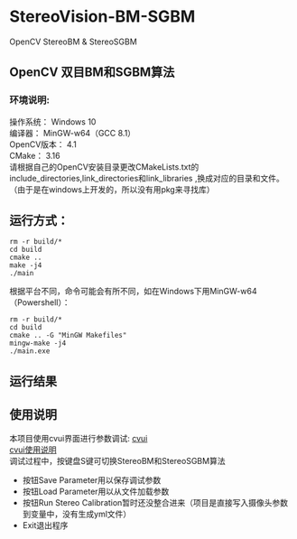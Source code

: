 # StereoVision-BM-SGBM
OpenCV StereoBM &amp; StereoSGBM


## OpenCV 双目BM和SGBM算法
### 环境说明: 
操作系统：   Windows 10  
编译器：     MinGW-w64（GCC 8.1）  
OpenCV版本： 4.1  
CMake：     3.16  
请根据自己的OpenCV安装目录更改CMakeLists.txt的include_directories,link_directories和link_libraries ,换成对应的目录和文件。  
（由于是在windows上开发的，所以没有用pkg来寻找库）

## 运行方式：
```SHELL
rm -r build/*
cd build
cmake ..
make -j4
./main
```
根据平台不同，命令可能会有所不同，如在Windows下用MinGW-w64（Powershell）：
```SHELL
rm -r build/*
cd build 
cmake .. -G "MinGW Makefiles"
mingw-make -j4
./main.exe
```
## 运行结果
## 使用说明
本项目使用cvui界面进行参数调试:
[cvui](https://github.com/Dovyski/cvui/)  
[cvui使用说明](https://dovyski.github.io/cvui/)  
调试过程中，按键盘S键可切换StereoBM和StereoSGBM算法  
+ 按钮Save Parameter用以保存调试参数
+ 按钮Load Parameter用以从文件加载参数
+ 按钮Run Stereo Calibration暂时还没整合进来（项目是直接写入摄像头参数到变量中，没有生成yml文件）
+ Exit退出程序
